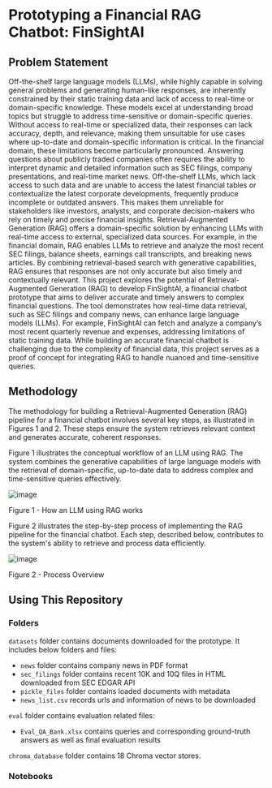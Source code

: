 # Prototyping a Financial RAG Chatbot: FinSightAI
## Problem Statement
Off-the-shelf large language models (LLMs), while highly capable in solving general problems and generating human-like responses, are inherently constrained by their static training data and lack of access to real-time or domain-specific knowledge. These models excel at understanding broad topics but struggle to address time-sensitive or domain-specific queries. Without access to real-time or specialized data, their responses can lack accuracy, depth, and relevance, making them unsuitable for use cases where up-to-date and domain-specific information is critical.
In the financial domain, these limitations become particularly pronounced. Answering questions about publicly traded companies often requires the ability to interpret dynamic and detailed information such as SEC filings, company presentations, and real-time market news. Off-the-shelf LLMs, which lack access to such data and are unable to access the latest financial tables or contextualize the latest corporate developments, frequently produce incomplete or outdated answers. This makes them unreliable for stakeholders like investors, analysts, and corporate decision-makers who rely on timely and precise financial insights.
Retrieval-Augmented Generation (RAG) offers a domain-specific solution by enhancing LLMs with real-time access to external, specialized data sources. For example, in the financial domain, RAG enables LLMs to retrieve and analyze the most recent SEC filings, balance sheets, earnings call transcripts, and breaking news articles. By combining retrieval-based search with generative capabilities, RAG ensures that responses are not only accurate but also timely and contextually relevant.
This project explores the potential of Retrieval-Augmented Generation (RAG) to develop FinSightAI, a financial chatbot prototype that aims to deliver accurate and timely answers to complex financial questions. The tool demonstrates how real-time data retrieval, such as SEC filings and company news, can enhance large language models (LLMs). For example, FinSightAI can fetch and analyze a company’s most recent quarterly revenue and expenses, addressing limitations of static training data. While building an accurate financial chatbot is challenging due to the complexity of financial data, this project serves as a proof of concept for integrating RAG to handle nuanced and time-sensitive queries.

## Methodology
The methodology for building a Retrieval-Augmented Generation (RAG) pipeline for a financial chatbot involves several key steps, as illustrated in Figures 1 and 2. These steps ensure the system retrieves relevant context and generates accurate, coherent responses.

Figure 1 illustrates the conceptual workflow of an LLM using RAG. The system combines the generative capabilities of large language models with the retrieval of domain-specific, up-to-date data to address complex and time-sensitive queries effectively.

![image](https://github.com/user-attachments/assets/0a87c2b4-191a-4cff-81f6-b92eb1c10f07)

Figure 1 - How an LLM using RAG works

Figure 2 illustrates the step-by-step process of implementing the RAG pipeline for the financial chatbot. Each step, described below, contributes to the system's ability to retrieve and process data efficiently.

![image](https://github.com/user-attachments/assets/936bae0a-b62d-4dbb-905e-039a293e4197)

Figure 2 - Process Overview

## Using This Repository
### Folders
```datasets``` folder contains documents downloaded for the prototype. It includes below folders and files:
* ```news``` folder contains company news in PDF format
* ```sec_filings``` folder contains recent 10K and 10Q files in HTML downloaded from SEC EDGAR API
* ```pickle_files``` folder contains loaded documents with metadata
* ```news_list.csv``` records urls and information of news to be downloaded

```eval``` folder contains evaluation related files:
* ```Eval_QA_Bank.xlsx``` contains queries and corresponding ground-truth answers as well as final evaluation results

```chroma_database``` folder contains 18 Chroma vector stores.


### Notebooks


